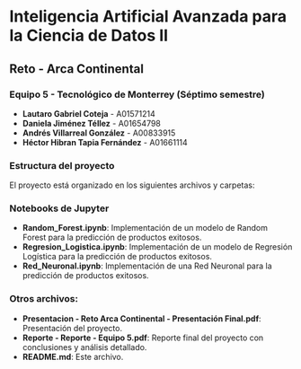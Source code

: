 # Inteligencia Artificial Avanzada para la Ciencia de Datos II

## Reto - Arca Continental 

### Equipo 5 - Tecnológico de Monterrey (Séptimo semestre)

- **Lautaro Gabriel Coteja** - A01571214
- **Daniela Jiménez Téllez** - A01654798
- **Andrés Villarreal González** - A00833915
- **Héctor Hibran Tapia Fernández** - A01661114

### Estructura del proyecto

El proyecto está organizado en los siguientes archivos y carpetas:

### Notebooks de Jupyter
- **Random_Forest.ipynb**: Implementación de un modelo de Random Forest para la predicción de productos exitosos.
- **Regresion_Logistica.ipynb**: Implementación de un modelo de Regresión Logística para la predicción de productos exitosos.
- **Red_Neuronal.ipynb**: Implementación de una Red Neuronal para la predicción de productos exitosos.

### Otros archivos:

- **Presentacion - Reto Arca Continental - Presentación Final.pdf**: Presentación del proyecto.
- **Reporte - Reporte - Equipo 5.pdf**: Reporte final del proyecto con conclusiones y análisis detallado.
- **README.md**: Este archivo.
